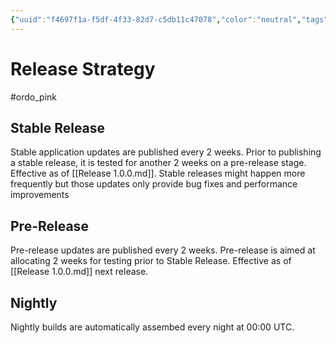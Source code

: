 ```yaml
---
{"uuid":"f4697f1a-f5df-4f33-82d7-c5db11c47078","color":"neutral","tags":["ordo_pink"],"embeds":[],"links":["Release 1.0.0.md"],"todos":{"done":[],"pending":[]}}
---
```

# Release Strategy

#ordo_pink

## Stable Release

Stable application updates are published every 2 weeks. Prior to publishing a stable release, it is tested for another 2 weeks on a pre-release stage.
Effective as of [[Release 1.0.0.md]]. Stable releases might happen more frequently but those updates only provide bug fixes and performance
improvements

## Pre-Release

Pre-release updates are published every 2 weeks. Pre-release is aimed at allocating 2 weeks for testing prior to Stable Release.
Effective as of [[Release 1.0.0.md]] next release.

## Nightly

Nightly builds are automatically assembed every night at 00:00 UTC.
